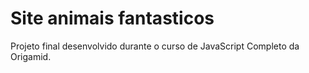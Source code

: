# Site animais fantasticos
Projeto final desenvolvido durante o curso de JavaScript Completo da Origamid.



